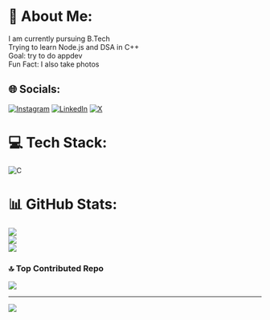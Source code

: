 # 💫 About Me:
I am currently pursuing B.Tech<br>Trying to learn Node.js and DSA in C++<br>Goal: try to do appdev <br>Fun Fact: I also take photos<br>


## 🌐 Socials:
[![Instagram](https://img.shields.io/badge/Instagram-%23E4405F.svg?logo=Instagram&logoColor=white)](https://instagram.com/strangely_true) [![LinkedIn](https://img.shields.io/badge/LinkedIn-%230077B5.svg?logo=linkedin&logoColor=white)](https://linkedin.com/in/https://www.linkedin.com/in/sabittwa-banerjee-ab52b5291/) [![X](https://img.shields.io/badge/X-black.svg?logo=X&logoColor=white)](https://x.com/strangely_false) 

# 💻 Tech Stack:
![C](https://img.shields.io/badge/c-%2300599C.svg?style=for-the-badge&logo=c&logoColor=white)
# 📊 GitHub Stats:
![](https://github-readme-stats.vercel.app/api?username=strangely-true&theme=dark&hide_border=false&include_all_commits=true&count_private=false)<br/>
![](https://github-readme-streak-stats.herokuapp.com/?user=strangely-true&theme=dark&hide_border=false)<br/>
![](https://github-readme-stats.vercel.app/api/top-langs/?username=strangely-true&theme=dark&hide_border=false&include_all_commits=true&count_private=false&layout=compact)

### 🔝 Top Contributed Repo
![](https://github-contributor-stats.vercel.app/api?username=strangely-true&limit=5&theme=dark&combine_all_yearly_contributions=true)

---
[![](https://visitcount.itsvg.in/api?id=strangely-true&icon=2&color=7)](https://visitcount.itsvg.in)
